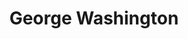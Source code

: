 ---
title: "George Washington"
hashtag: "george-washington"
born-on: 1732-02-22
died-on: 1799-12-14
related:
  - Washington
tags:
  - American
  - Politician
  - President
  - Human Being
  - dead at the moment
---